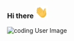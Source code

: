 ### Hi there <img src="https://raw.githubusercontent.com/achrafreyani/achrafreyani/master/icons/wave.gif" width="30px">

<img alt="coding User Image" src="https://raw.githubusercontent.com/achrafreyani/achrafreyani/master/icons/minnie.gif" />
